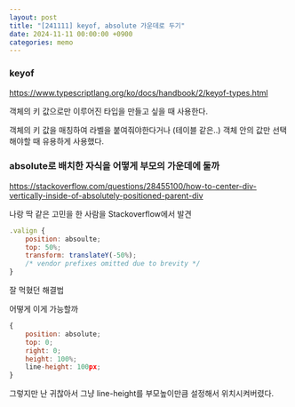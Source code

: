 ```yaml
---
layout: post
title: "[241111] keyof, absolute 가운데로 두기"
date: 2024-11-11 00:00:00 +0900
categories: memo
---
```


### keyof

https://www.typescriptlang.org/ko/docs/handbook/2/keyof-types.html

객체의 키 값으로만 이루어진 타입을 만들고 싶을 때 사용한다.

객체의 키 값을 매칭하여 라벨을 붙여줘야한다거나 (테이블 같은..) 객체 안의 값만 선택해야할 때 유용하게 사용했다.

### absolute로 배치한 자식을 어떻게 부모의 가운데에 둘까

https://stackoverflow.com/questions/28455100/how-to-center-div-vertically-inside-of-absolutely-positioned-parent-div

나랑 딱 같은 고민을 한 사람을 Stackoverflow에서 발견

```jsx
.valign {
    position: absoulte;
    top: 50%;
    transform: translateY(-50%);
    /* vendor prefixes omitted due to brevity */
}
```

잘 먹혔던 해결법

어떻게 이게 가능할까

```jsx
{
    position: absolute;
    top: 0;
    right: 0;
    height: 100%;
    line-height: 100px;
}
```

그렇지만 난 귀찮아서 그냥 line-height를 부모높이만큼 설정해서 위치시켜버렸다.
